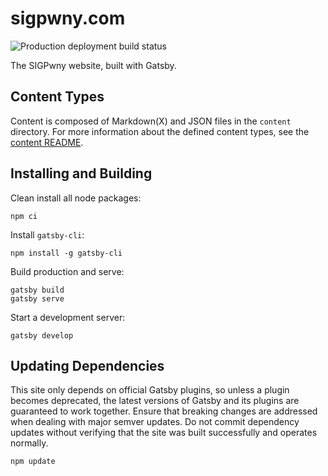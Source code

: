 # sigpwny.com
![Production deployment build status](https://github.com/sigpwny/sigpwny.com/actions/workflows/deploy.yml/badge.svg?branch=main)

The SIGPwny website, built with Gatsby.

## Content Types
Content is composed of Markdown(X) and JSON files in the `content` directory. For more information about the defined content types, see the [content README](./content/README.md).

## Installing and Building
Clean install all node packages:
```
npm ci
```
Install `gatsby-cli`:
```
npm install -g gatsby-cli
```
Build production and serve:
```
gatsby build
gatsby serve
```
Start a development server:
```
gatsby develop
```

## Updating Dependencies
This site only depends on official Gatsby plugins, so unless a plugin becomes deprecated, the latest versions of Gatsby and its plugins are guaranteed to work together. Ensure that breaking changes are addressed when dealing with major semver updates. Do not commit dependency updates without verifying that the site was built successfully and operates normally.

```
npm update
```
